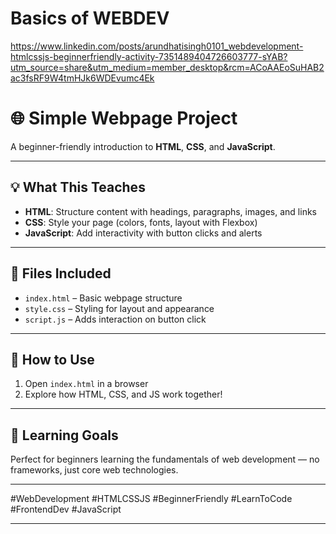 # Basics of WEBDEV
https://www.linkedin.com/posts/arundhatisingh0101_webdevelopment-htmlcssjs-beginnerfriendly-activity-7351489404726603777-sYAB?utm_source=share&utm_medium=member_desktop&rcm=ACoAAEoSuHAB2ac3fsRF9W4tmHJk6WDEvumc4Ek

# 🌐 Simple Webpage Project

A beginner-friendly introduction to **HTML**, **CSS**, and **JavaScript**.

---

## 💡 What This Teaches

- **HTML**: Structure content with headings, paragraphs, images, and links  
- **CSS**: Style your page (colors, fonts, layout with Flexbox)  
- **JavaScript**: Add interactivity with button clicks and alerts

---

## 📁 Files Included

- `index.html` – Basic webpage structure
- `style.css` – Styling for layout and appearance
- `script.js` – Adds interaction on button click

---

## 🔧 How to Use

1. Open `index.html` in a browser  
2. Explore how HTML, CSS, and JS work together!

---

## 🎯 Learning Goals

Perfect for beginners learning the fundamentals of web development — no frameworks, just core web technologies.

---

#WebDevelopment #HTMLCSSJS #BeginnerFriendly #LearnToCode #FrontendDev #JavaScript

--- 
